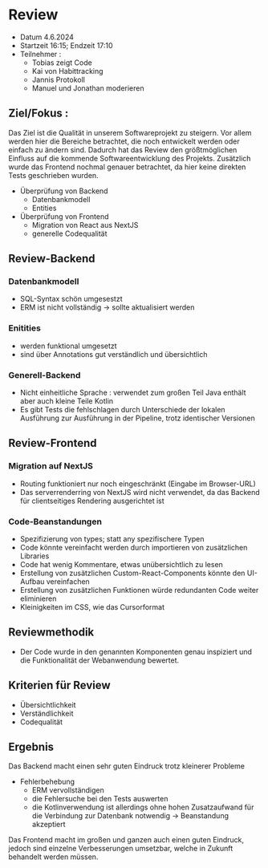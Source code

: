 # Review
- Datum 4.6.2024
- Startzeit 16:15; Endzeit 17:10
- Teilnehmer :
  - Tobias zeigt Code
  - Kai von Habittracking
  - Jannis Protokoll
  - Manuel und Jonathan moderieren
## Ziel/Fokus :
Das Ziel ist die Qualität in unserem Softwareprojekt zu steigern. Vor allem werden hier die Bereiche betrachtet, die noch entwickelt werden oder einfach zu ändern sind. Dadurch hat das Review den größtmöglichen Einfluss auf die kommende Softwareentwicklung des Projekts. Zusätzlich wurde das Frontend nochmal genauer betrachtet, da hier keine direkten Tests geschrieben wurden.
- Überprüfung von Backend
  - Datenbankmodell
  - Entities
- Überprüfung von Frontend
  - Migration von React aus NextJS
  - generelle Codequalität
  
## Review-Backend
###  Datenbankmodell 
- SQL-Syntax schön umgesestzt
- ERM ist nicht vollständig -> sollte aktualisiert werden
### Enitities
- werden funktional umgesetzt
- sind über Annotations gut verständlich und übersichtlich
### Generell-Backend
- Nicht einheitliche Sprache : verwendet zum großen Teil Java enthält aber auch kleine Teile Kotlin
- Es gibt Tests die fehlschlagen durch Unterschiede der lokalen Ausführung zur Ausführung in der Pipeline, trotz identischer Versionen

## Review-Frontend
### Migration auf NextJS
- Routing funktioniert nur noch eingeschränkt (Eingabe im Browser-URL)
- Das serverrenderring von NextJS wird nicht verwendet, da das Backend für clientseitiges Rendering ausgerichtet ist

### Code-Beanstandungen
- Spezifizierung von types; statt any spezifischere Typen
- Code könnte vereinfacht werden durch importieren von zusätzlichen Libraries
- Code hat wenig Kommentare, etwas unübersichtlich zu lesen
- Erstellung von zusätzlichen Custom-React-Components könnte den UI-Aufbau vereinfachen
- Erstellung von zusätzlichen Funktionen würde redundanten Code weiter eliminieren
- Kleinigkeiten im CSS, wie das Cursorformat 
  
## Reviewmethodik
- Der Code wurde in den genannten Komponenten genau inspiziert und die Funktionalität der Webanwendung bewertet.

## Kriterien für Review
- Übersichtlichkeit
- Verständlichkeit
- Codequalität


## Ergebnis
Das Backend macht einen sehr guten Eindruck trotz kleinerer Probleme
- Fehlerbehebung 
  - ERM vervollständigen
  - die Fehlersuche bei den Tests auswerten
  - die Kotlinverwendung ist allerdings ohne hohen Zusatzaufwand für die Verbindung zur Datenbank notwendig -> Beanstandung akzeptiert
    
Das Frontend macht im großen und ganzen auch einen guten Eindruck, jedoch sind einzelne Verbesserungen umsetzbar, welche in Zukunft behandelt werden müssen.
 

